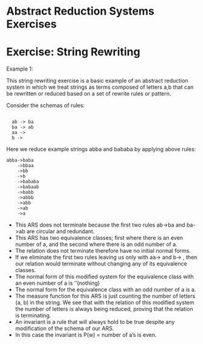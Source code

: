# Abstract Reduction Systems Exercises
# Exercise: String Rewriting

Example 1:

This string rewriting exercise is a basic example of an abstract reduction system in which we treat strings as terms composed of letters a,b that can be rewritten or reduced based on a set of rewrite rules or pattern.

Consider the schemas of rules:
```

  ab -> ba
  ba -> ab
  aa ->
  b ->

```
Here we reduce example strings abba and bababa by applying above rules:

```
abba->baba
    ->bbaa
    ->bb
    ->b
    ->bababa
    ->babaab
    ->babb
    ->abbb
    ->abb
    ->ab
    ->a

```

- This ARS does not terminate because the first two rules ab->ba and ba->ab are circular and redundant.
- This ARS has two equivalence classes; first where there is an even number of a, and the second where there is an odd number of a.
- The relation does not terminate therefore have no initial normal forms.  
- If we eliminate the first two rules leaving us only with aa-> and b-> , then our relation would terminate without changing any of its equivalence classes.
- The normal form of this modified system for the equivalence class with an even number of a is ‘’(nothing)
- The normal form for the equivalence class with an odd number of a is a.
- The measure function for this ARS is just counting the number of letters (a, b) in the string.  We see that with the relation of this modified system the number of letters is always being reduced, proving that the relation is terminating.
- An invariant is a rule that will always hold to be true despite any modification of the schema of our ARS.
- In this case the invariant is P(w) = number of a’s is even.
